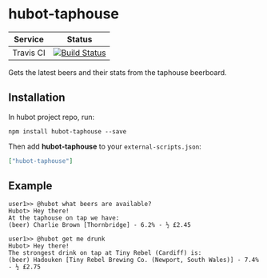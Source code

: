 # hubot-taphouse

Service | Status
--------|-----
Travis CI  | [![Build Status](https://travis-ci.org/boxuk/hubot-taphouse.svg?branch=master)](https://travis-ci.org/boxuk/hubot-taphouse)

Gets the latest beers and their stats from the taphouse beerboard.

## Installation

In hubot project repo, run:

`npm install hubot-taphouse --save`

Then add **hubot-taphouse** to your `external-scripts.json`:

```json
["hubot-taphouse"]
```

## Example

```
user1>> @hubot what beers are available?
Hubot> Hey there!
At the taphouse on tap we have:
(beer) Charlie Brown [Thornbridge] - 6.2% - ½ £2.45
```

```
user1>> @hubot get me drunk
Hubot> Hey there!
The strongest drink on tap at Tiny Rebel (Cardiff) is:
(beer) Hadouken [Tiny Rebel Brewing Co. (Newport, South Wales)] - 7.4% - ½ £2.75
```
